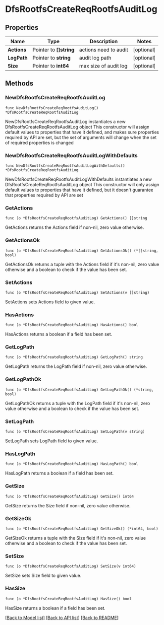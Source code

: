 # DfsRootfsCreateReqRootfsAuditLog

## Properties

Name | Type | Description | Notes
------------ | ------------- | ------------- | -------------
**Actions** | Pointer to **[]string** | actions need to audit | [optional] 
**LogPath** | Pointer to **string** | audit log path | [optional] 
**Size** | Pointer to **int64** | max size of audit log | [optional] 

## Methods

### NewDfsRootfsCreateReqRootfsAuditLog

`func NewDfsRootfsCreateReqRootfsAuditLog() *DfsRootfsCreateReqRootfsAuditLog`

NewDfsRootfsCreateReqRootfsAuditLog instantiates a new DfsRootfsCreateReqRootfsAuditLog object
This constructor will assign default values to properties that have it defined,
and makes sure properties required by API are set, but the set of arguments
will change when the set of required properties is changed

### NewDfsRootfsCreateReqRootfsAuditLogWithDefaults

`func NewDfsRootfsCreateReqRootfsAuditLogWithDefaults() *DfsRootfsCreateReqRootfsAuditLog`

NewDfsRootfsCreateReqRootfsAuditLogWithDefaults instantiates a new DfsRootfsCreateReqRootfsAuditLog object
This constructor will only assign default values to properties that have it defined,
but it doesn't guarantee that properties required by API are set

### GetActions

`func (o *DfsRootfsCreateReqRootfsAuditLog) GetActions() []string`

GetActions returns the Actions field if non-nil, zero value otherwise.

### GetActionsOk

`func (o *DfsRootfsCreateReqRootfsAuditLog) GetActionsOk() (*[]string, bool)`

GetActionsOk returns a tuple with the Actions field if it's non-nil, zero value otherwise
and a boolean to check if the value has been set.

### SetActions

`func (o *DfsRootfsCreateReqRootfsAuditLog) SetActions(v []string)`

SetActions sets Actions field to given value.

### HasActions

`func (o *DfsRootfsCreateReqRootfsAuditLog) HasActions() bool`

HasActions returns a boolean if a field has been set.

### GetLogPath

`func (o *DfsRootfsCreateReqRootfsAuditLog) GetLogPath() string`

GetLogPath returns the LogPath field if non-nil, zero value otherwise.

### GetLogPathOk

`func (o *DfsRootfsCreateReqRootfsAuditLog) GetLogPathOk() (*string, bool)`

GetLogPathOk returns a tuple with the LogPath field if it's non-nil, zero value otherwise
and a boolean to check if the value has been set.

### SetLogPath

`func (o *DfsRootfsCreateReqRootfsAuditLog) SetLogPath(v string)`

SetLogPath sets LogPath field to given value.

### HasLogPath

`func (o *DfsRootfsCreateReqRootfsAuditLog) HasLogPath() bool`

HasLogPath returns a boolean if a field has been set.

### GetSize

`func (o *DfsRootfsCreateReqRootfsAuditLog) GetSize() int64`

GetSize returns the Size field if non-nil, zero value otherwise.

### GetSizeOk

`func (o *DfsRootfsCreateReqRootfsAuditLog) GetSizeOk() (*int64, bool)`

GetSizeOk returns a tuple with the Size field if it's non-nil, zero value otherwise
and a boolean to check if the value has been set.

### SetSize

`func (o *DfsRootfsCreateReqRootfsAuditLog) SetSize(v int64)`

SetSize sets Size field to given value.

### HasSize

`func (o *DfsRootfsCreateReqRootfsAuditLog) HasSize() bool`

HasSize returns a boolean if a field has been set.


[[Back to Model list]](../README.md#documentation-for-models) [[Back to API list]](../README.md#documentation-for-api-endpoints) [[Back to README]](../README.md)


